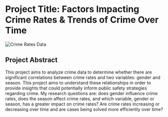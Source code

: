 # Project Title: Factors Impacting Crime Rates & Trends of Crime Over Time

![Crime Rates Data]([(https://github.com/siasamaa/DIGHUM101-Individual-Project---Crime-Rates/blob/main/crime%20rates%20header%20image.png?raw=true)](https://github.com/siasamaa/DIGHUM101-Individual-Project---Crime-Rates/blob/814a174914543a24aee74701cb12e3207ccebc01/crime%20rates%20header%20image.png))

## Project Abstract
This project aims to analyze crime data to determine whether there are significant correlations between crime rates and two variables: gender and season. This project aims to understand these relationships in order to provide insights that could potentially inform public safety strategies regarding crime. My research questions are: does gender influence crime rates, does the season affect crime rates, and which variable, gender or season, has a greater impact on crime rates? Are crime rates increasing or decreasing over time and are cases being solved more efficiently over time?
